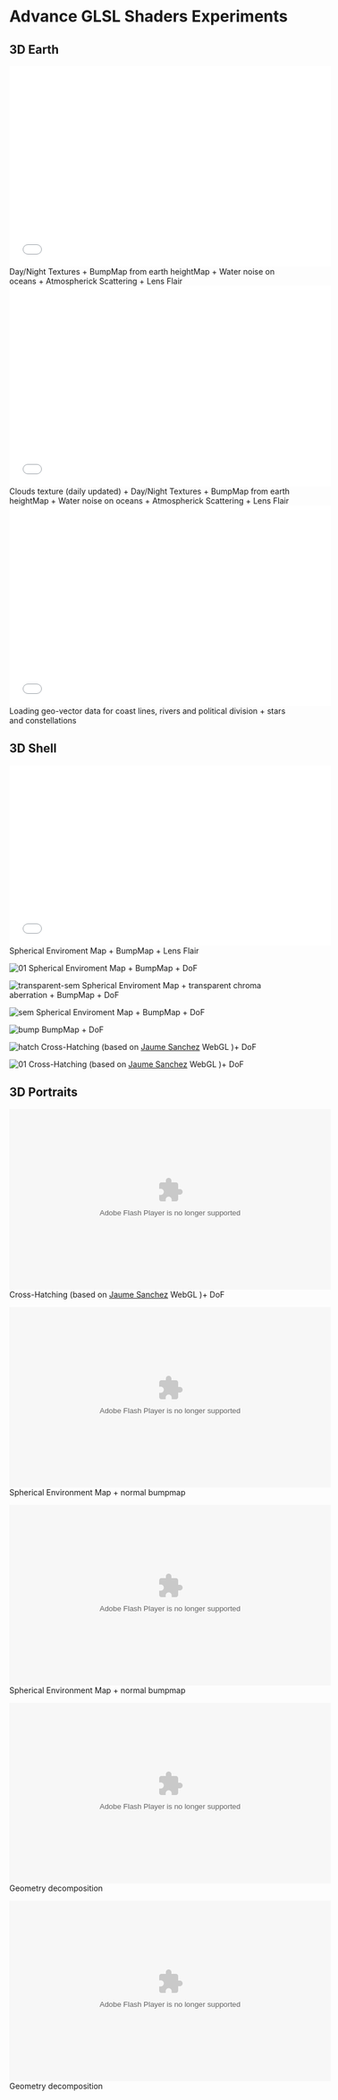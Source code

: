 # Advance GLSL Shaders Experiments

## 3D Earth 
<iframe src="//player.vimeo.com/video/100716291?title=0&amp;byline=0&amp;portrait=0" width="575" height="359" frameborder="0" webkitallowfullscreen mozallowfullscreen allowfullscreen></iframe>
Day/Night Textures + BumpMap from earth heightMap + Water noise on oceans + Atmospherick Scattering + Lens Flair

<iframe src="//player.vimeo.com/video/103127753?title=0&amp;byline=0&amp;portrait=0" width="575" height="359" frameborder="0" webkitallowfullscreen mozallowfullscreen allowfullscreen></iframe>
Clouds texture (daily updated) + Day/Night Textures + BumpMap from earth heightMap + Water noise on oceans + Atmospherick Scattering + Lens Flair

<iframe src="//player.vimeo.com/video/103127534?title=0&amp;byline=0&amp;portrait=0" width="575" height="359" frameborder="0" webkitallowfullscreen mozallowfullscreen allowfullscreen></iframe>
Loading geo-vector data for coast lines, rivers and political division + stars and constellations 

## 3D Shell

<iframe src="//player.vimeo.com/video/100408438?title=0&amp;byline=0&amp;portrait=0" width="575" height="323" frameborder="0" webkitallowfullscreen mozallowfullscreen allowfullscreen></iframe>
Spherical Enviroment Map + BumpMap + Lens Flair

![01](https://farm4.staticflickr.com/3860/14426830499_26eefe7d1d_z_d.jpg)
Spherical Enviroment Map + BumpMap + DoF

![transparent-sem](https://farm3.staticflickr.com/2901/14612668322_db6d42b128_z_d.jpg)
Spherical Enviroment Map + transparent chroma aberration + BumpMap + DoF

![sem](https://farm3.staticflickr.com/2939/14426551388_99cb3f7634_z_d.jpg)
Spherical Enviroment Map + BumpMap + DoF

![bump](https://farm6.staticflickr.com/5037/14426753837_8f7e1d6269_z_d.jpg)
BumpMap + DoF

![hatch](https://farm4.staticflickr.com/3869/14590130266_e26426bd37_z_d.jpg)
Cross-Hatching (based on [Jaume Sanchez](http://www.clicktorelease.com/code/cross-hatching/) WebGL )+ DoF

![01](https://farm4.staticflickr.com/3880/14610128501_805c273941_z_d.jpg)
Cross-Hatching (based on [Jaume Sanchez](http://www.clicktorelease.com/code/cross-hatching/) WebGL )+ DoF

## 3D Portraits 

<object type="application/x-shockwave-flash" width="575" height="323" data="https://www.flickr.com/apps/video/stewart.swf" classid="clsid:D27CDB6E-AE6D-11cf-96B8-444553540000"><param name="flashvars" value="intl_lang=en-US&photo_secret=fb186ee7a2&photo_id=14380375137"></param><param name="movie" value="https://www.flickr.com/apps/video/stewart.swf"></param><param name="bgcolor" value="#000000"></param><param name="allowFullScreen" value="true"></param><embed type="application/x-shockwave-flash" src="https://www.flickr.com/apps/video/stewart.swf" bgcolor="#000000" allowfullscreen="true" flashvars="intl_lang=en-US&photo_secret=fb186ee7a2&photo_id=14380375137" width="575" height="323"></embed></object>
Cross-Hatching (based on [Jaume Sanchez](http://www.clicktorelease.com/code/cross-hatching/) WebGL )+ DoF

<object type="application/x-shockwave-flash" width="575" height="323" data="https://www.flickr.com/apps/video/stewart.swf" classid="clsid:D27CDB6E-AE6D-11cf-96B8-444553540000"><param name="flashvars" value="intl_lang=en-US&photo_secret=373da350eb&photo_id=14517510271&hd_default=false"></param><param name="movie" value="https://www.flickr.com/apps/video/stewart.swf"></param><param name="bgcolor" value="#000000"></param><param name="allowFullScreen" value="true"></param><embed type="application/x-shockwave-flash" src="https://www.flickr.com/apps/video/stewart.swf" bgcolor="#000000" allowfullscreen="true" flashvars="intl_lang=en-US&photo_secret=373da350eb&photo_id=14517510271&hd_default=false" width="575" height="323"></embed></object>
Spherical Environment Map + normal bumpmap

<object type="application/x-shockwave-flash" width="575" height="323" data="https://www.flickr.com/apps/video/stewart.swf" classid="clsid:D27CDB6E-AE6D-11cf-96B8-444553540000"><param name="flashvars" value="intl_lang=en-US&photo_secret=c218ba9d62&photo_id=14334268609&hd_default=false"></param><param name="movie" value="https://www.flickr.com/apps/video/stewart.swf"></param><param name="bgcolor" value="#000000"></param><param name="allowFullScreen" value="true"></param><embed type="application/x-shockwave-flash" src="https://www.flickr.com/apps/video/stewart.swf" bgcolor="#000000" allowfullscreen="true" flashvars="intl_lang=en-US&photo_secret=c218ba9d62&photo_id=14334268609&hd_default=false" width="575" height="323"></embed></object>
Spherical Environment Map + normal bumpmap

<object type="application/x-shockwave-flash" width="575" height="323" data="https://www.flickr.com/apps/video/stewart.swf" classid="clsid:D27CDB6E-AE6D-11cf-96B8-444553540000"><param name="flashvars" value="intl_lang=en-US&photo_secret=e9f2028067&photo_id=13890983740&hd_default=false"></param><param name="movie" value="https://www.flickr.com/apps/video/stewart.swf"></param><param name="bgcolor" value="#000000"></param><param name="allowFullScreen" value="true"></param><embed type="application/x-shockwave-flash" src="https://www.flickr.com/apps/video/stewart.swf" bgcolor="#000000" allowfullscreen="true" flashvars="intl_lang=en-US&photo_secret=e9f2028067&photo_id=13890983740&hd_default=false" width="575" height="323"></embed></object>
Geometry decomposition

<object type="application/x-shockwave-flash" width="575" height="323" data="https://www.flickr.com/apps/video/stewart.swf" classid="clsid:D27CDB6E-AE6D-11cf-96B8-444553540000"><param name="flashvars" value="intl_lang=en-US&photo_secret=66b4f68491&photo_id=14067829956"></param><param name="movie" value="https://www.flickr.com/apps/video/stewart.swf"></param><param name="bgcolor" value="#000000"></param><param name="allowFullScreen" value="true"></param><embed type="application/x-shockwave-flash" src="https://www.flickr.com/apps/video/stewart.swf" bgcolor="#000000" allowfullscreen="true" flashvars="intl_lang=en-US&photo_secret=66b4f68491&photo_id=14067829956" width="575" height="323"></embed></object>
Geometry decomposition
